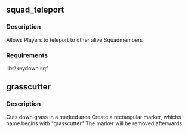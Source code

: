 ## squad_teleport

### Description
Allows Players to teleport to other alive Squadmembers
### Requirements
libs\keydown.sqf
	
## grasscutter

### Description
Cuts down grass in a marked area
Create a rectangular marker, whichs name begins with "grasscutter"
The marker will be removed afterwards